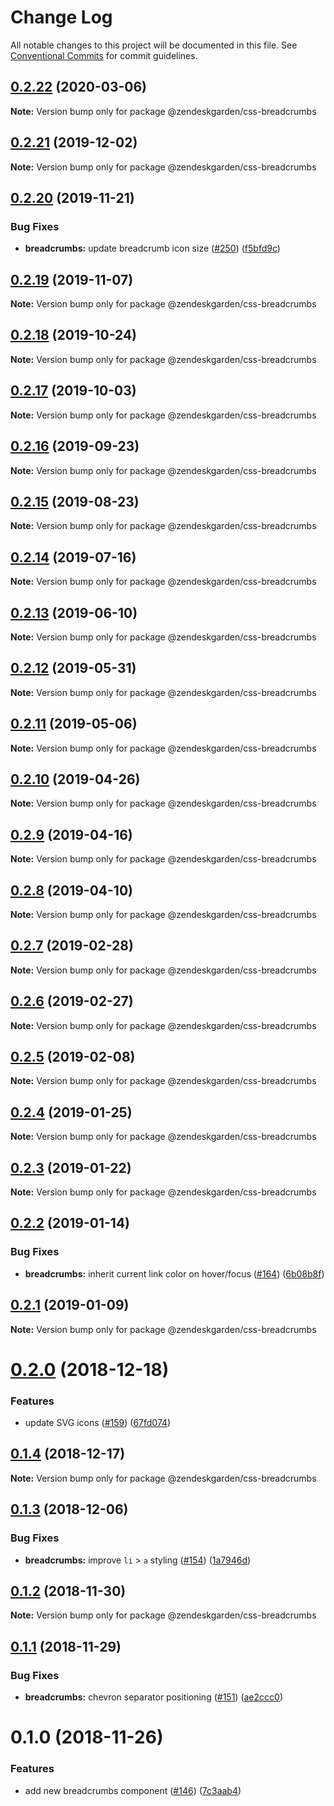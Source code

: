 # Change Log

All notable changes to this project will be documented in this file.
See [Conventional Commits](https://conventionalcommits.org) for commit guidelines.

## [0.2.22](https://github.com/zendeskgarden/css-components/compare/@zendeskgarden/css-breadcrumbs@0.2.21...@zendeskgarden/css-breadcrumbs@0.2.22) (2020-03-06)

**Note:** Version bump only for package @zendeskgarden/css-breadcrumbs





## [0.2.21](https://github.com/zendeskgarden/css-components/compare/@zendeskgarden/css-breadcrumbs@0.2.20...@zendeskgarden/css-breadcrumbs@0.2.21) (2019-12-02)

**Note:** Version bump only for package @zendeskgarden/css-breadcrumbs





## [0.2.20](https://github.com/zendeskgarden/css-components/compare/@zendeskgarden/css-breadcrumbs@0.2.19...@zendeskgarden/css-breadcrumbs@0.2.20) (2019-11-21)


### Bug Fixes

* **breadcrumbs:** update breadcrumb icon size ([#250](https://github.com/zendeskgarden/css-components/issues/250)) ([f5bfd9c](https://github.com/zendeskgarden/css-components/commit/f5bfd9c))





## [0.2.19](https://github.com/zendeskgarden/css-components/compare/@zendeskgarden/css-breadcrumbs@0.2.18...@zendeskgarden/css-breadcrumbs@0.2.19) (2019-11-07)

**Note:** Version bump only for package @zendeskgarden/css-breadcrumbs





## [0.2.18](https://github.com/zendeskgarden/css-components/compare/@zendeskgarden/css-breadcrumbs@0.2.17...@zendeskgarden/css-breadcrumbs@0.2.18) (2019-10-24)

**Note:** Version bump only for package @zendeskgarden/css-breadcrumbs





## [0.2.17](https://github.com/zendeskgarden/css-components/compare/@zendeskgarden/css-breadcrumbs@0.2.16...@zendeskgarden/css-breadcrumbs@0.2.17) (2019-10-03)

**Note:** Version bump only for package @zendeskgarden/css-breadcrumbs





## [0.2.16](https://github.com/zendeskgarden/css-components/compare/@zendeskgarden/css-breadcrumbs@0.2.15...@zendeskgarden/css-breadcrumbs@0.2.16) (2019-09-23)

**Note:** Version bump only for package @zendeskgarden/css-breadcrumbs





## [0.2.15](https://github.com/zendeskgarden/css-components/compare/@zendeskgarden/css-breadcrumbs@0.2.14...@zendeskgarden/css-breadcrumbs@0.2.15) (2019-08-23)

**Note:** Version bump only for package @zendeskgarden/css-breadcrumbs





## [0.2.14](https://github.com/zendeskgarden/css-components/compare/@zendeskgarden/css-breadcrumbs@0.2.13...@zendeskgarden/css-breadcrumbs@0.2.14) (2019-07-16)

**Note:** Version bump only for package @zendeskgarden/css-breadcrumbs





## [0.2.13](https://github.com/zendeskgarden/css-components/compare/@zendeskgarden/css-breadcrumbs@0.2.12...@zendeskgarden/css-breadcrumbs@0.2.13) (2019-06-10)

**Note:** Version bump only for package @zendeskgarden/css-breadcrumbs





## [0.2.12](https://github.com/zendeskgarden/css-components/compare/@zendeskgarden/css-breadcrumbs@0.2.11...@zendeskgarden/css-breadcrumbs@0.2.12) (2019-05-31)

**Note:** Version bump only for package @zendeskgarden/css-breadcrumbs





## [0.2.11](https://github.com/zendeskgarden/css-components/compare/@zendeskgarden/css-breadcrumbs@0.2.10...@zendeskgarden/css-breadcrumbs@0.2.11) (2019-05-06)

**Note:** Version bump only for package @zendeskgarden/css-breadcrumbs





## [0.2.10](https://github.com/zendeskgarden/css-components/compare/@zendeskgarden/css-breadcrumbs@0.2.9...@zendeskgarden/css-breadcrumbs@0.2.10) (2019-04-26)

**Note:** Version bump only for package @zendeskgarden/css-breadcrumbs





## [0.2.9](https://github.com/zendeskgarden/css-components/compare/@zendeskgarden/css-breadcrumbs@0.2.8...@zendeskgarden/css-breadcrumbs@0.2.9) (2019-04-16)

**Note:** Version bump only for package @zendeskgarden/css-breadcrumbs





## [0.2.8](https://github.com/zendeskgarden/css-components/compare/@zendeskgarden/css-breadcrumbs@0.2.7...@zendeskgarden/css-breadcrumbs@0.2.8) (2019-04-10)

**Note:** Version bump only for package @zendeskgarden/css-breadcrumbs





## [0.2.7](https://github.com/zendeskgarden/css-components/compare/@zendeskgarden/css-breadcrumbs@0.2.6...@zendeskgarden/css-breadcrumbs@0.2.7) (2019-02-28)

**Note:** Version bump only for package @zendeskgarden/css-breadcrumbs





## [0.2.6](https://github.com/zendeskgarden/css-components/compare/@zendeskgarden/css-breadcrumbs@0.2.5...@zendeskgarden/css-breadcrumbs@0.2.6) (2019-02-27)

**Note:** Version bump only for package @zendeskgarden/css-breadcrumbs





## [0.2.5](https://github.com/zendeskgarden/css-components/compare/@zendeskgarden/css-breadcrumbs@0.2.4...@zendeskgarden/css-breadcrumbs@0.2.5) (2019-02-08)

**Note:** Version bump only for package @zendeskgarden/css-breadcrumbs





## [0.2.4](https://github.com/zendeskgarden/css-components/compare/@zendeskgarden/css-breadcrumbs@0.2.3...@zendeskgarden/css-breadcrumbs@0.2.4) (2019-01-25)

**Note:** Version bump only for package @zendeskgarden/css-breadcrumbs





## [0.2.3](https://github.com/zendeskgarden/css-components/compare/@zendeskgarden/css-breadcrumbs@0.2.2...@zendeskgarden/css-breadcrumbs@0.2.3) (2019-01-22)

**Note:** Version bump only for package @zendeskgarden/css-breadcrumbs





## [0.2.2](https://github.com/zendeskgarden/css-components/compare/@zendeskgarden/css-breadcrumbs@0.2.1...@zendeskgarden/css-breadcrumbs@0.2.2) (2019-01-14)


### Bug Fixes

* **breadcrumbs:** inherit current link color on hover/focus ([#164](https://github.com/zendeskgarden/css-components/issues/164)) ([6b08b8f](https://github.com/zendeskgarden/css-components/commit/6b08b8f))





## [0.2.1](https://github.com/zendeskgarden/css-components/compare/@zendeskgarden/css-breadcrumbs@0.2.0...@zendeskgarden/css-breadcrumbs@0.2.1) (2019-01-09)

**Note:** Version bump only for package @zendeskgarden/css-breadcrumbs





# [0.2.0](https://github.com/zendeskgarden/css-components/compare/@zendeskgarden/css-breadcrumbs@0.1.4...@zendeskgarden/css-breadcrumbs@0.2.0) (2018-12-18)


### Features

* update SVG icons ([#159](https://github.com/zendeskgarden/css-components/issues/159)) ([67fd074](https://github.com/zendeskgarden/css-components/commit/67fd074))





## [0.1.4](https://github.com/zendeskgarden/css-components/compare/@zendeskgarden/css-breadcrumbs@0.1.3...@zendeskgarden/css-breadcrumbs@0.1.4) (2018-12-17)

**Note:** Version bump only for package @zendeskgarden/css-breadcrumbs





## [0.1.3](https://github.com/zendeskgarden/css-components/compare/@zendeskgarden/css-breadcrumbs@0.1.2...@zendeskgarden/css-breadcrumbs@0.1.3) (2018-12-06)


### Bug Fixes

* **breadcrumbs:** improve `li` > `a` styling ([#154](https://github.com/zendeskgarden/css-components/issues/154)) ([1a7946d](https://github.com/zendeskgarden/css-components/commit/1a7946d))





## [0.1.2](https://github.com/zendeskgarden/css-components/compare/@zendeskgarden/css-breadcrumbs@0.1.1...@zendeskgarden/css-breadcrumbs@0.1.2) (2018-11-30)

**Note:** Version bump only for package @zendeskgarden/css-breadcrumbs





## [0.1.1](https://github.com/zendeskgarden/css-components/compare/@zendeskgarden/css-breadcrumbs@0.1.0...@zendeskgarden/css-breadcrumbs@0.1.1) (2018-11-29)


### Bug Fixes

* **breadcrumbs:** chevron separator positioning ([#151](https://github.com/zendeskgarden/css-components/issues/151)) ([ae2ccc0](https://github.com/zendeskgarden/css-components/commit/ae2ccc0))





# 0.1.0 (2018-11-26)


### Features

* add new breadcrumbs component ([#146](https://github.com/zendeskgarden/css-components/issues/146)) ([7c3aab4](https://github.com/zendeskgarden/css-components/commit/7c3aab4))
